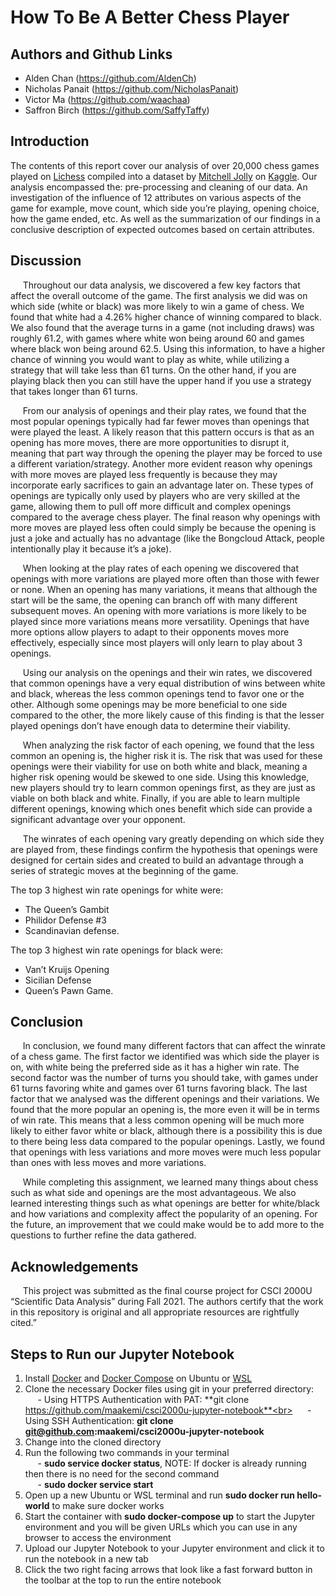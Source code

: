 # How To Be A Better Chess Player

## Authors and Github Links
- Alden Chan (https://github.com/AldenCh)
- Nicholas Panait (https://github.com/NicholasPanait)
- Victor Ma (https://github.com/waachaa)
- Saffron Birch (https://github.com/SaffyTaffy)

## Introduction
The contents of this report cover our analysis of over 20,000 chess games played on [Lichess](https://lichess.org/) compiled into a dataset by [Mitchell Jolly](https://www.kaggle.com/datasnaek) on [Kaggle](https://www.kaggle.com/datasnaek/chess). Our analysis encompassed the: pre-processing and cleaning of our data. An investigation of the influence of 12 attributes on various aspects of the game for example, move count, which side you’re playing, opening choice, how the game ended, etc. As well as the summarization of our findings in a conclusive description of expected outcomes based on certain attributes.

## Discussion
&nbsp;&nbsp;&nbsp;&nbsp; Throughout our data analysis, we discovered a few key factors that affect the overall outcome of the game.  The first analysis we did was on which side (white or black) was more likely to win a game of chess.  We found that white had a 4.26% higher chance of winning compared to black.  We also found that the average turns in a game (not including draws) was roughly 61.2, with games where white won being around 60 and games where black won being around 62.5.  Using this information, to have a higher chance of winning you would want to play as white, while utilizing a strategy that will take less than 61 turns.  On the other hand, if you are playing black then you can still have the upper hand if you use a strategy that takes longer than 61 turns.<br>

&nbsp;&nbsp;&nbsp;&nbsp; From our analysis of openings and their play rates, we found that the most popular openings typically had far fewer moves than openings that were played the least. A likely reason that this pattern occurs is that as an opening has more moves, there are more opportunities to disrupt it, meaning that part way through the opening the player may be forced to use a different variation/strategy. Another more evident reason why openings with more moves are played less frequently is because they may incorporate early sacrifices to gain an advantage later on.  These types of openings are typically only used by players who are very skilled at the game, allowing them to pull off more difficult and complex openings compared to the average chess player.  The final reason why openings with more moves are played less often could simply be because the opening is just a joke and actually has no advantage (like the Bongcloud Attack, people intentionally play it because it’s a joke).<br>

&nbsp;&nbsp;&nbsp;&nbsp; When looking at the play rates of each opening we discovered that openings with more variations are played more often than those with fewer or none.  When an opening has many variations, it means that although the start will be the same, the opening can branch off with many different subsequent moves. An opening with more variations is more likely to be played since more variations means more versatility. Openings that have more options allow players to adapt to their opponents moves more effectively, especially since most players will only learn to play about 3 openings.<br>

&nbsp;&nbsp;&nbsp;&nbsp; Using our analysis on the openings and their win rates, we discovered that common openings have a very equal distribution of wins between white and black, whereas the less common openings tend to favor one or the other.  Although some openings may be more beneficial to one side compared to the other, the more likely cause of this finding is that the lesser played openings don’t have enough data to determine their viability.<br>

&nbsp;&nbsp;&nbsp;&nbsp; When analyzing the risk factor of each opening, we found that the less common an opening is, the higher risk it is.  The risk that was used for these openings were their viability for use on both white and black, meaning a higher risk opening would be skewed to one side.  Using this knowledge, new players should try to learn common openings first, as they are just as viable on both black and white.  Finally, if you are able to learn multiple different openings, knowing which ones benefit which side can provide a significant advantage over your opponent.<br>

&nbsp;&nbsp;&nbsp;&nbsp; The winrates of each opening vary greatly depending on which side they are played from, these findings confirm the hypothesis that openings were designed for certain sides and created to build an advantage through a series of strategic moves at the beginning of the game.<br>

The top 3 highest win rate openings for white were:
- The Queen’s Gambit
- Philidor Defense #3
- Scandinavian defense.

The top 3 highest win rate openings for black were:
- Van’t Kruijs Opening
- Sicilian Defense
- Queen’s Pawn Game.


## Conclusion
&nbsp;&nbsp;&nbsp;&nbsp; In conclusion, we found many different factors that can affect the winrate of a chess game.  The first factor we identified was which side the player is on, with white being the preferred side as it has a higher win rate.  The second factor was the number of turns you should take, with games under 61 turns favoring white and games over 61 turns favoring black.  The last factor that we analysed was the different openings and their variations.  We found that the more popular an opening is, the more even it will be in terms of win rate.  This means that a less common opening will be much more likely to either favor white or black, although there is a possibility this is due to there being less data compared to the popular openings.  Lastly, we found that openings with less variations and more moves were much less popular than ones with less moves and more variations.

&nbsp;&nbsp;&nbsp;&nbsp; While completing this assignment, we learned many things about chess such as what side and openings are the most advantageous.  We also learned interesting things such as what openings are better for white/black and how variations and complexity affect the popularity of an opening.  For the future, an improvement that we could make would be to add more to the questions to further refine the data gathered.


## Acknowledgements
&nbsp;&nbsp;&nbsp;&nbsp; This project was submitted as the final course project for CSCI 2000U “Scientific Data Analysis” during Fall 2021. The authors certify that the work in this repository is original and all appropriate resources are rightfully cited.”

## Steps to Run our Jupyter Notebook
1. Install [Docker](https://docs.docker.com/engine/install/ubuntu/) and [Docker Compose](https://docs.docker.com/compose/install/) on Ubuntu or [WSL](https://docs.microsoft.com/en-us/windows/wsl/install)<br>
2. Clone the necessary Docker files using git in your preferred directory:<br>
&nbsp;&nbsp;&nbsp;&nbsp; - Using HTTPS Authentication with PAT: **git clone https://github.com/maakemi/csci2000u-jupyter-notebook**<br>
&nbsp;&nbsp;&nbsp;&nbsp; - Using SSH Authentication: **git clone git@github.com:maakemi/csci2000u-jupyter-notebook**<br>
3. Change into the cloned directory<br>
4. Run the following two commands in your terminal<br>
&nbsp;&nbsp;&nbsp;&nbsp; - **sudo service docker status**, NOTE: If docker is already running then there is no need for the second command<br>
&nbsp;&nbsp;&nbsp;&nbsp; - **sudo docker service start**<br>
5. Open up a new Ubuntu or WSL terminal and run **sudo docker run hello-world** to make sure docker works<br>
6. Start the container with **sudo docker-compose up** to start the Jupyter environment and you will be given URLs which you can use in any browser to access the environment<br>
7. Upload our Jupyter Notebook to your Jupyter environment and click it to run the notebook in a new tab<br>
8. Click the two right facing arrows that look like a fast forward button in the toolbar at the top to run the entire notebook<br>
